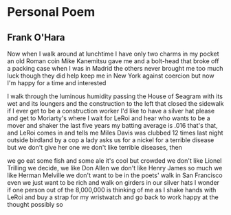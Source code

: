 # Personal Poem
## Frank O'Hara
Now when I walk around at lunchtime
I have only two charms in my pocket
an old Roman coin Mike Kanemitsu gave me
and a bolt-head that broke off a packing case
when I was in Madrid the others never
brought me too much luck though they did
help keep me in New York against coercion
but now I'm happy for a time and interested

I walk through the luminous humidity
passing the House of Seagram with its wet
and its loungers and the construction to
the left that closed the sidewalk if
I ever get to be a construction worker
I'd like to have a silver hat please
and get to Moriarty's where I wait for
LeRoi and hear who wants to be a mover and
shaker the last five years my batting average
is .016 that's that, and LeRoi comes in
and tells me Miles Davis was clubbed 12
times last night outside birdland by a cop
a lady asks us for a nickel for a terrible
disease but we don't give her one we
don't like terrible diseases, then

we go eat some fish and some ale it's
cool but crowded we don't like Lionel Trilling
we decide, we like Don Allen we don't like
Henry James so much we like Herman Melville
we don't want to be in the poets' walk in
San Francisco even we just want to be rich
and walk on girders in our silver hats
I wonder if one person out of the 8,000,000 is
thinking of me as I shake hands with LeRoi
and buy a strap for my wristwatch and go
back to work happy at the thought possibly so